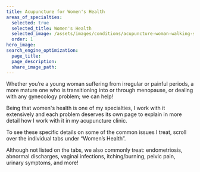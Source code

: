 ```yaml
---
title: Acupuncture for Women's Health
areas_of_specialties:
  selected: true
  selected_title: Women's Health
  selected_image: /assets/images/conditions/acupuncture-woman-walking-square.jpg
  order: 1
hero_image:
search_engine_optimization:
  page_title:
  page_description:
  share_image_path:
---
```


Whether you’re a young woman suffering from irregular or painful periods, a more mature one who is transitioning into or through menopause, or dealing with any gynecology problem; we can help!

Being that women's health is one of my specialties, I work with it extensively and each problem deserves its own page to explain in more detail how I work with it in my acupuncture clinic.

To see these specific details on some of the common issues I treat, scroll over the individual tabs under “Women’s Health”.

Although not listed on the tabs, we also commonly treat: endometriosis, abnormal discharges, vaginal infections, itching/burning, pelvic pain, urinary symptoms, and more!

&nbsp;

&nbsp;
